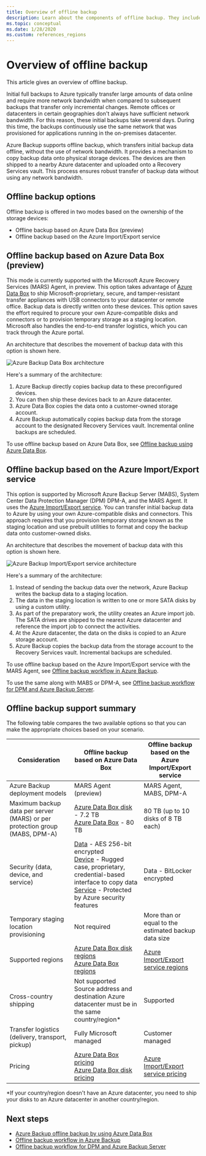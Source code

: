 ```yaml
---
title: Overview of offline backup 
description: Learn about the components of offline backup. They include offline backup based on Azure Data Box and offline backup based on the Azure Import/Export service.
ms.topic: conceptual
ms.date: 1/28/2020
ms.custom: references_regions 
---
```


# Overview of offline backup

This article gives an overview of offline backup.

Initial full backups to Azure typically transfer large amounts of data online and require more network bandwidth when compared to subsequent backups that transfer only incremental changes. Remote offices or datacenters in certain geographies don't always have sufficient network bandwidth. For this reason, these initial backups take several days. During this time, the backups continuously use the same network that was provisioned for applications running in the on-premises datacenter.

Azure Backup supports offline backup, which transfers initial backup data offline, without the use of network bandwidth. It provides a mechanism to copy backup data onto physical storage devices. The devices are then shipped to a nearby Azure datacenter and uploaded onto a Recovery Services vault. This process ensures robust transfer of backup data without using any network bandwidth.

## Offline backup options

Offline backup is offered in two modes based on the ownership of the storage devices:

- Offline backup based on Azure Data Box (preview)
- Offline backup based on the Azure Import/Export service

## Offline backup based on Azure Data Box (preview)

This mode is currently supported with the Microsoft Azure Recovery Services (MARS) Agent, in preview. This option takes advantage of [Azure Data Box](https://azure.microsoft.com/services/databox/) to ship Microsoft-proprietary, secure, and tamper-resistant transfer appliances with USB connectors to your datacenter or remote office. Backup data is directly written onto these devices. This option saves the effort required to procure your own Azure-compatible disks and connectors or to provision temporary storage as a staging location. Microsoft also handles the end-to-end transfer logistics, which you can track through the Azure portal.

An architecture that describes the movement of backup data with this option is shown here.

![Azure Backup Data Box architecture](./media/offline-backup-overview/azure-backup-databox-architecture.png)

Here's a summary of the architecture:

1. Azure Backup directly copies backup data to these preconfigured devices.
2. You can then ship these devices back to an Azure datacenter.
3. Azure Data Box copies the data onto a customer-owned storage account.
4. Azure Backup automatically copies backup data from the storage account to the designated Recovery Services vault. Incremental online backups are scheduled.

To use offline backup based on Azure Data Box, see [Offline backup using Azure Data Box](offline-backup-azure-data-box.md).

## Offline backup based on the Azure Import/Export service

This option is supported by Microsoft Azure Backup Server (MABS), System Center Data Protection Manager (DPM) DPM-A, and the MARS Agent. It uses the [Azure Import/Export service](https://docs.microsoft.com/azure/storage/common/storage-import-export-service). You can transfer initial backup data to Azure by using your own Azure-compatible disks and connectors. This approach requires that you provision temporary storage known as the staging location and use prebuilt utilities to format and copy the backup data onto customer-owned disks.

An architecture that describes the movement of backup data with this option is shown here.

![Azure Backup Import/Export service architecture](./media/offline-backup-overview/azure-backup-import-export.png)

Here's a summary of the architecture:

1. Instead of sending the backup data over the network, Azure Backup writes the backup data to a staging location.
2. The data in the staging location is written to one or more SATA disks by using a custom utility.
3. As part of the preparatory work, the utility creates an Azure import job. The SATA drives are shipped to the nearest Azure datacenter and reference the import job to connect the activities.
4. At the Azure datacenter, the data on the disks is copied to an Azure storage account.
5. Azure Backup copies the backup data from the storage account to the Recovery Services vault. Incremental backups are scheduled.

To use offline backup based on the Azure Import/Export service with the MARS Agent, see [Offline backup workflow in Azure Backup](https://docs.microsoft.com/azure/backup/backup-azure-backup-import-export).

To use the same along with MABS or DPM-A, see [Offline backup workflow for DPM and Azure Backup Server](https://docs.microsoft.com/azure/backup/backup-azure-backup-server-import-export).

## Offline backup support summary

The following table compares the two available options so that you can make the appropriate choices based on your scenario.

| **Consideration**                                            | **Offline backup based on Azure Data Box**                     | **Offline backup based on the Azure Import/Export service**                |
| ------------------------------------------------------------ | ------------------------------------------------------------ | ------------------------------------------------------------ |
| Azure Backup deployment models                              | MARS Agent (preview)                                              | MARS Agent, MABS, DPM-A                                           |
| Maximum backup data per server (MARS) or per protection group (MABS, DPM-A) | [Azure Data Box disk](https://docs.microsoft.com/azure/databox/data-box-disk-overview) - 7.2 TB <br> [Azure Data Box](https://docs.microsoft.com/azure/databox/data-box-overview) - 80 TB       | 80 TB (up to 10 disks of 8 TB each)                          |
| Security (data, device, and service)                           | [Data](https://docs.microsoft.com/azure/databox/data-box-security#data-box-data-protection) - AES 256-bit encrypted <br> [Device](https://docs.microsoft.com/azure/databox/data-box-security#data-box-device-protection) - Rugged case, proprietary, credential-based interface to copy data <br> [Service](https://docs.microsoft.com/azure/databox/data-box-security#data-box-service-protection) - Protected by Azure security features | Data - BitLocker encrypted                                 |
| Temporary staging location provisioning                     | Not required                                                | More than or equal to the estimated backup data size        |
| Supported regions                                           | [Azure Data Box disk regions](https://docs.microsoft.com/azure/databox/data-box-disk-overview#region-availability) <br> [Azure Data Box regions](https://docs.microsoft.com/azure/databox/data-box-disk-overview#region-availability) | [Azure Import/Export service regions](https://docs.microsoft.com/azure/storage/common/storage-import-export-service#region-availability) |
| Cross-country shipping                                     | Not supported  <br>    Source address and destination Azure datacenter must be in the same country/region* | Supported                                                    |
| Transfer logistics (delivery, transport, pickup)           | Fully Microsoft managed                                     | Customer managed                                            |
| Pricing                                                      | [Azure Data Box pricing](https://azure.microsoft.com/pricing/details/databox/) <br> [Azure Data Box disk pricing](https://azure.microsoft.com/pricing/details/databox/disk/) | [Azure Import/Export service pricing](https://azure.microsoft.com/pricing/details/storage-import-export/) |

*If your country/region doesn't have an Azure datacenter, you need to ship your disks to an Azure datacenter in another country/region.

## Next steps

- [Azure Backup offline backup by using Azure Data Box](offline-backup-azure-data-box.md#backup-data-size-and-supported-data-box-skus)
- [Offline backup workflow in Azure Backup](backup-azure-backup-import-export.md)
- [Offline backup workflow for DPM and Azure Backup Server](backup-azure-backup-server-import-export.md)
